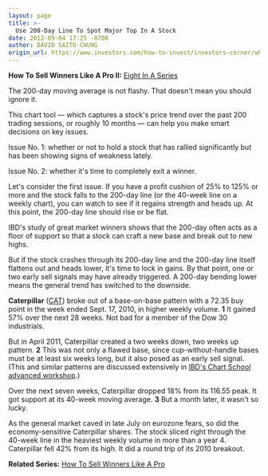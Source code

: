 ```yaml
---
layout: page
title: >-
  Use 200-Day Line To Spot Major Top In A Stock
date: 2012-09-04 17:25 -0700
author: DAVID SAITO-CHUNG
origin_url: https://www.investors.com/how-to-invest/investors-corner/when-caterpillar-peaked-in-2011-the-200-day-line-curled-lower
---
```





**How To Sell Winners Like A Pro II:** [Eight In A Series](http://news.investors.com/special-report/623411-sell-like-a-pro-ii-defense.aspx)


The 200-day moving average is not flashy. That doesn't mean you should ignore it.


This chart tool — which captures a stock's price trend over the past 200 trading sessions, or roughly 10 months — can help you make smart decisions on key issues.


Issue No. 1: whether or not to hold a stock that has rallied significantly but has been showing signs of weakness lately.


Issue No. 2: whether it's time to completely exit a winner.


Let's consider the first issue. If you have a profit cushion of 25% to 125% or more and the stock falls to the 200-day line (or the 40-week line on a weekly chart), you can watch to see if it regains strength and heads up. At this point, the 200-day line should rise or be flat.


IBD's study of great market winners shows that the 200-day often acts as a floor of support so that a stock can craft a new base and break out to new highs.


But if the stock crashes through its 200-day line and the 200-day line itself flattens out and heads lower, it's time to lock in gains. By that point, one or two early sell signals may have already triggered. A 200-day bending lower means the general trend has switched to the downside.


**Caterpillar** ([CAT](https://research.investors.com/quote.aspx?symbol=CAT)) broke out of a base-on-base pattern with a 72.35 buy point in the week ended Sept. 17, 2010, in higher weekly volume. **1** It gained 57% over the next 28 weeks. Not bad for a member of the Dow 30 industrials.


But in April 2011, Caterpillar created a two weeks down, two weeks up pattern. **2** This was not only a flawed base, since cup-without-handle bases must be at least six weeks long, but it also posed as an early sell signal. (This and similar patterns are discussed extensively in [IBD's Chart School advanced workshop](https://www.investors.com/products/how-to-make-money-in-stocks-workshop-series/chart-school).)


Over the next seven weeks, Caterpillar dropped 18% from its 116.55 peak. It got support at its 40-week moving average. **3** But a month later, it wasn't so lucky.


As the general market caved in late July on eurozone fears, so did the economy-sensitive Caterpillar shares. The stock sliced right through the 40-week line in the heaviest weekly volume in more than a year 4. Caterpillar fell 42% from its high. It did a round trip of its 2010 breakout.


**Related Series:** [How To Sell Winners Like A Pro](http://news.investors.com/special-report/611488-201205211612/how-to-sell-winners-like-a-pro.aspx)




